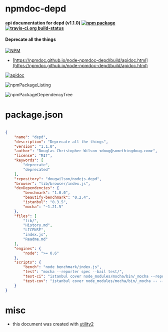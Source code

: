 # npmdoc-depd

#### api documentation for  depd (v1.1.0)  [![npm package](https://img.shields.io/npm/v/npmdoc-depd.svg?style=flat-square)](https://www.npmjs.org/package/npmdoc-depd) [![travis-ci.org build-status](https://api.travis-ci.org/npmdoc/node-npmdoc-depd.svg)](https://travis-ci.org/npmdoc/node-npmdoc-depd)

#### Deprecate all the things

[![NPM](https://nodei.co/npm/depd.png?downloads=true&downloadRank=true&stars=true)](https://www.npmjs.com/package/depd)

- [https://npmdoc.github.io/node-npmdoc-depd/build/apidoc.html](https://npmdoc.github.io/node-npmdoc-depd/build/apidoc.html)

[![apidoc](https://npmdoc.github.io/node-npmdoc-depd/build/screenCapture.buildCi.browser.%252Ftmp%252Fbuild%252Fapidoc.html.png)](https://npmdoc.github.io/node-npmdoc-depd/build/apidoc.html)

![npmPackageListing](https://npmdoc.github.io/node-npmdoc-depd/build/screenCapture.npmPackageListing.svg)

![npmPackageDependencyTree](https://npmdoc.github.io/node-npmdoc-depd/build/screenCapture.npmPackageDependencyTree.svg)



# package.json

```json

{
    "name": "depd",
    "description": "Deprecate all the things",
    "version": "1.1.0",
    "author": "Douglas Christopher Wilson <doug@somethingdoug.com>",
    "license": "MIT",
    "keywords": [
        "deprecate",
        "deprecated"
    ],
    "repository": "dougwilson/nodejs-depd",
    "browser": "lib/browser/index.js",
    "devDependencies": {
        "benchmark": "1.0.0",
        "beautify-benchmark": "0.2.4",
        "istanbul": "0.3.5",
        "mocha": "~1.21.5"
    },
    "files": [
        "lib/",
        "History.md",
        "LICENSE",
        "index.js",
        "Readme.md"
    ],
    "engines": {
        "node": ">= 0.6"
    },
    "scripts": {
        "bench": "node benchmark/index.js",
        "test": "mocha --reporter spec --bail test/",
        "test-ci": "istanbul cover node_modules/mocha/bin/_mocha --report lcovonly -- --reporter spec --no-exit test/",
        "test-cov": "istanbul cover node_modules/mocha/bin/_mocha -- --reporter dot test/"
    }
}
```



# misc
- this document was created with [utility2](https://github.com/kaizhu256/node-utility2)
